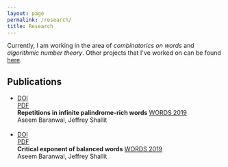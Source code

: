 ```yaml
---
layout: page
permalink: /research/
title: Research
---
```


Currently, I am working in the area of <i>combinatorics on words</i> and <i>algorithmic number theory</i>. Other projects that I've worked on can be found <a href="{{site.base_url}}/projects/">here</a>.

<h2>Publications</h2>
<ul>
	<li>
		<span>
			<a href="#"><div class="color-button">DOI</div></a>
			<a href="https://arxiv.org/pdf/1904.10028"><div class="color-button">PDF</div></a>
			<b>Repetitions in infinite palindrome-rich words</b>
			<a class="fa-pull-right" href="http://words2019.lboro.ac.uk/">WORDS 2019</a>
		</span>
		<br>
		Aseem Baranwal, Jeffrey Shallit
	</li><br>
	<li>
		<span>
			<a href="#"><div class="color-button">DOI</div></a>
			<a href="https://arxiv.org/pdf/1902.00503"><div class="color-button">PDF</div></a>
			<b>Critical exponent of balanced words</b>
			<a class="fa-pull-right" href="http://words2019.lboro.ac.uk/">WORDS 2019</a>
		</span>
		<br>
		Aseem Baranwal, Jeffrey Shallit
	</li><br>
</ul>

